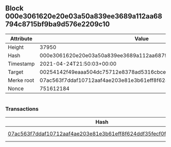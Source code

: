 ## Block 000e3061620e20e03a50a839ee3689a112aa68794c8715bf9ba9d576e2209c10

Attribute | Value
--- | ---
Height | 37950
Hash | 000e3061620e20e03a50a839ee3689a112aa68794c8715bf9ba9d576e2209c10
Timestamp | 2021-04-24T21:50:03+00:00
Target | 00254142f49eaaa504dc75712e8378ad5316cbcead634704b3734b6271167cc4
Merke root | 07ac563f7ddaf10712aaf4ae203e81e3b61eff8f624ddf35fecf0f93ff635704
Nonce | 751612184

```

```

### Transactions

Hash | Amount
--- | ---
[07ac563f7ddaf10712aaf4ae203e81e3b61eff8f624ddf35fecf0f93ff635704](07ac563f7ddaf10712aaf4ae203e81e3b61eff8f624ddf35fecf0f93ff635704.md) | 10.00000000 SKEPTI 
